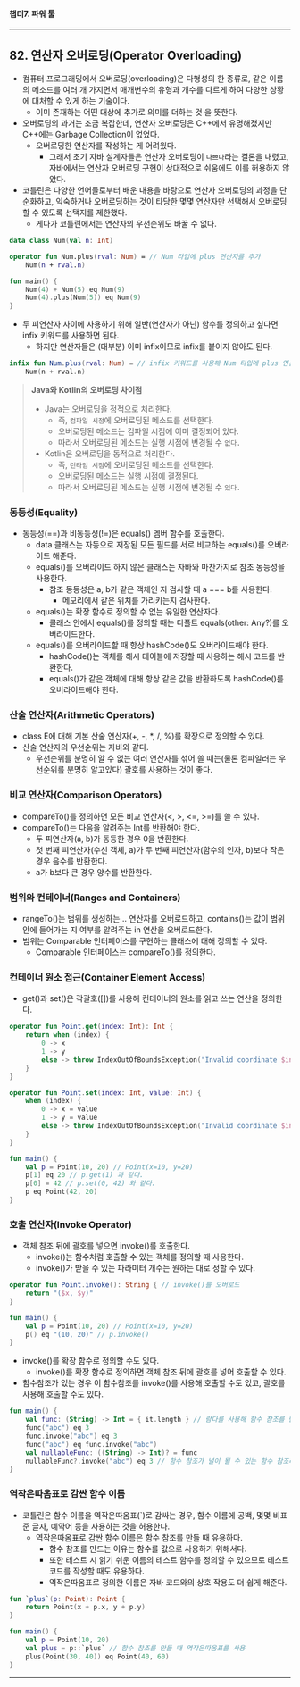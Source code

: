 #### 챕터7. 파워 툴

---


## 82. 연산자 오버로딩(Operator Overloading)
- 컴퓨터 프로그래밍에서 오버로딩(overloading)은 다형성의 한 종류로, 같은 이름의 메소드를 여러 개 가지면서 매개변수의 유형과 개수를 다르게 하여 다양한 상황에 대처할 수 있게 하는 기술이다.
    - 이미 존재하는 어떤 대상에 추가로 의미를 더하는 것 을 뜻한다.
- 오버로딩의 과거는 조금 복잡한데, 연산자 오버로딩은 C++에서 유명해졌지만 C++에는 Garbage Collection이 없었다.
  - 오버로딩한 연산자를 작성하는 게 어려웠다.
    - 그래서 초기 자바 설계자들은 연산자 오버로딩이 `나쁘다`라는 결론을 내렸고, 자바에서는 연산자 오버로딩 구현이 상대적으로 쉬움에도 이를 허용하지 않았다.
- 코틀린은 다양한 언어들로부터 배운 내용을 바탕으로 연산자 오버로딩의 과정을 단순화하고, 익숙하거나 오버로딩하는 것이 타당한 몇몇 연산자만 선택해서 오버로딩할 수 있도록 선택지를 제한했다.
  - 게다가 코틀린에서는 연산자의 우선순위도 바꿀 수 없다.
```kotlin
data class Num(val n: Int)

operator fun Num.plus(rval: Num) = // Num 타입에 plus 연산자를 추가
    Num(n + rval.n)

fun main() {
    Num(4) + Num(5) eq Num(9)
    Num(4).plus(Num(5)) eq Num(9)
}
```
- 두 피연산자 사이에 사용하기 위해 일반(연산자가 아닌) 함수를 정의하고 싶다면 infix 키워드를 사용하면 된다.
  - 하지만 연산자들은 (대부분) 이미 infix이므로 infix를 붙이지 않아도 된다.
```kotlin
infix fun Num.plus(rval: Num) = // infix 키워드를 사용해 Num 타입에 plus 연산자를 추가
    Num(n + rval.n)
```
> <b>Java와 Kotlin의 오버로딩 차이점</b>
> - Java는 오버로딩을 정적으로 처리한다.
>   - 즉, `컴파일 시점`에 오버로딩된 메소드를 선택한다.
>   - 오버로딩된 메소드는 컴파일 시점에 이미 결정되어 있다.
>   - 따라서 오버로딩된 메소드는 실행 시점에 변경될 수 `없다.`
> - Kotlin은 오버로딩을 동적으로 처리한다.
>   - 즉, `런타임 시점`에 오버로딩된 메소드를 선택한다.
>   - 오버로딩된 메소드는 실행 시점에 결정된다.
>   - 따라서 오버로딩된 메소드는 실행 시점에 변경될 수 `있다.`

### 동등성(Equality)
- 동등성(==)과 비동등성(!=)은 equals() 멤버 함수를 호출한다.
  - data 클래스는 자동으로 저장된 모든 필드를 서로 비교하는 equals()를 오버라이드 해준다.
  - equals()를 오버라이드 하지 않은 클래스는 자바와 마찬가지로 참조 동등성을 사용한다.
    - 참조 동등성은 a, b가 같은 객체인 지 검사할 때 a === b를 사용한다.
      - 메모리에서 같은 위치를 가리키는지 검사한다.
  - equals()는 확장 함수로 정의할 수 없는 유일한 연산자다.
    - 클래스 안에서 equals()를 정의할 때는 디폴트 equals(other: Any?)를 오버라이드한다.
  - equals()를 오버라이드할 때 항상 hashCode()도 오버라이드해야 한다.
    - hashCode()는 객체를 해시 테이블에 저장할 때 사용하는 해시 코드를 반환한다.
    - equals()가 같은 객체에 대해 항상 같은 값을 반환하도록 hashCode()를 오버라이드해야 한다.

### 산술 연산자(Arithmetic Operators)
- class E에 대해 기본 산술 연산자(+, -, *, /, %)를 확장으로 정의할 수 있다.
- 산술 연산자의 우선순위는 자바와 같다.
  - 우선순위를 분명히 알 수 없는 여러 연산자를 섞어 쓸 때는(물론 컴파일러는 우선순위를 분명히 알고있다) 괄호를 사용하는 것이 좋다.

### 비교 연산자(Comparison Operators)
- compareTo()를 정의하면 모든 비교 연산자(<, >, <=, >=)를 쓸 수 있다.
- compareTo()는 다음을 알려주는 Int를 반환해야 한다.
  - 두 피연산자(a, b)가 동등한 경우 0을 반환한다.
  - 첫 번째 피연산자(수신 객체, a)가 두 번째 피연산자(함수의 인자, b)보다 작은 경우 음수를 반환한다.
  - a가 b보다 큰 경우 양수를 반환한다.

### 범위와 컨테이너(Ranges and Containers)
- rangeTo()는 범위를 생성하는 .. 연산자를 오버로드하고, contains()는 값이 범위 안에 들어가는 지 여부를 알려주는 in 연산을 오버로드한다.
- 범위는 Comparable 인터페이스를 구현하는 클래스에 대해 정의할 수 있다.
  - Comparable 인터페이스는 compareTo()를 정의한다.

### 컨테이너 원소 접근(Container Element Access)
- get()과 set()은 각괄호([])를 사용해 컨테이너의 원소를 읽고 쓰는 연산을 정의한다.
```kotlin
operator fun Point.get(index: Int): Int {
    return when (index) {
        0 -> x
        1 -> y
        else -> throw IndexOutOfBoundsException("Invalid coordinate $index")
    }
}

operator fun Point.set(index: Int, value: Int) {
    when (index) {
        0 -> x = value
        1 -> y = value
        else -> throw IndexOutOfBoundsException("Invalid coordinate $index")
    }
}

fun main() {
    val p = Point(10, 20) // Point(x=10, y=20)
    p[1] eq 20 // p.get(1) 과 같다.
    p[0] = 42 // p.set(0, 42) 와 같다.
    p eq Point(42, 20)
}
```
### 호출 연산자(Invoke Operator)
- 객체 참조 뒤에 괄호를 넣으면 invoke()를 호출한다.
  - invoke()는 함수처럼 호출할 수 있는 객체를 정의할 때 사용한다.
  - invoke()가 받을 수 있는 파라미터 개수는 원하는 대로 정할 수 있다.
```kotlin
operator fun Point.invoke(): String { // invoke()를 오버로드
    return "($x, $y)"
}

fun main() {
    val p = Point(10, 20) // Point(x=10, y=20)
    p() eq "(10, 20)" // p.invoke()
}
```
- invoke()를 확장 함수로 정의할 수도 있다.
  - invoke()를 확장 함수로 정의하면 객체 참조 뒤에 괄호를 넣어 호출할 수 있다.
- 함수참조가 있는 경우 이 함수참조를 invoke()를 사용해 호출할 수도 있고, 괄호를 사용해 호출할 수도 있다.
```kotlin
fun main() {
    val func: (String) -> Int = { it.length } // 람다를 사용해 함수 참조를 만든다.
    func("abc") eq 3
    func.invoke("abc") eq 3
    func("abc") eq func.invoke("abc")
    val nullableFunc: ((String) -> Int)? = func
    nullableFunc?.invoke("abc") eq 3 // 함수 참조가 널이 될 수 있는 함수 참조라면 invoke()와 안전한 접근을 함께 사용해야 한다.
}
```
### 역작은따옴표로 감싼 함수 이름
- 코틀린은 함수 이름을 역작은따옴표(`)로 감싸는 경우, 함수 이름에 공백, 몇몇 비표준 글자, 예약어 등을 사용하는 것을 허용한다.
  - 역작은따옴표로 감싼 함수 이름은 함수 참조를 만들 때 유용하다.
    - 함수 참조를 만드는 이유는 함수를 값으로 사용하기 위해서다.
    - 또한 테스트 시 읽기 쉬운 이름의 테스트 함수를 정의할 수 있으므로 테스트 코드를 작성할 때도 유용하다.
    - 역작은따옴표로 정의한 이름은 자바 코드와의 상호 작용도 더 쉽게 해준다.
```kotlin
fun `plus`(p: Point): Point {
    return Point(x + p.x, y + p.y)
}

fun main() {
    val p = Point(10, 20)
    val plus = p::`plus` // 함수 참조를 만들 때 역작은따옴표를 사용
    plus(Point(30, 40)) eq Point(40, 60)
}
```


---


